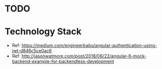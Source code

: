 # TODO


# Technology Stack

* Ref: https://medium.com/engineerbabu/angular-authentication-using-jwt-d846c5ce0ac6
* Ref: http://jasonwatmore.com/post/2018/06/22/angular-6-mock-backend-example-for-backendless-development
